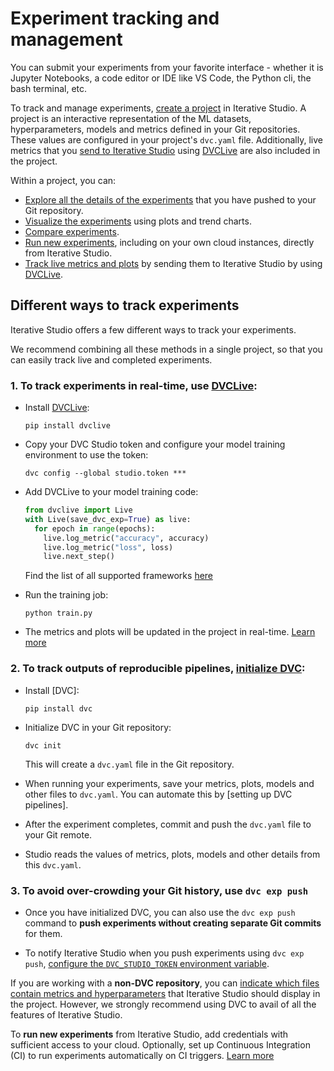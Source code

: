 # Experiment tracking and management

You can submit your experiments from your favorite interface - whether it is
Jupyter Notebooks, a code editor or IDE like VS Code, the Python cli, the bash
terminal, etc.

To track and manage experiments,
[create a project](/doc/studio/uer-guide/experiments/create-a-project) in
Iterative Studio. A project is an interactive representation of the ML datasets,
hyperparameters, models and metrics defined in your Git repositories. These
values are configured in your project's `dvc.yaml` file. Additionally, live
metrics that you [send to Iterative Studio][live-metrics-and-plots] using
[DVCLive] are also included in the project.

Within a project, you can:

- [Explore all the details of the experiments][explore-ml-experiments] that you
  have pushed to your Git repository.
- [Visualize the experiments][visualize] using plots and trend charts.
- [Compare experiments][compare].
- [Run new experiments][run-experiments], including on your own cloud instances,
  directly from Iterative Studio.
- [Track live metrics and plots][live-metrics-and-plots] by sending them to
  Iterative Studio by using [DVCLive].

[project settings]:
  /doc/studio/user-guide/projects-and-experiments/configure-a-project
[when do you need project settings]:
  /doc/studio/user-guide/projects-and-experiments/configure-a-project#scenarios-where-project-settings-are-required
[create multiple projects from a single git repository]:
  /doc/studio/user-guide/projects-and-experiments/create-a-project#create-multiple-projects-from-a-single-git-repository
[explore ml experiments]:
  /doc/studio/user-guide/projects-and-experiments/explore-ml-experiments
[create a team]: /doc/studio/user-guide/teams
[sign up for the **basic** or **enterprise** plan]:
  /doc/studio/user-guide/change-team-plan-and-size
[make your projects public]:
  /doc/studio/user-guide/projects-and-experiments/share-a-project
[train on the cloud, including on your own cloud infrastructure, and submit new experiments]:
  /doc/studio/user-guide/projects-and-experiments/run-experiments
[live-metrics-and-plots]:
  /doc/studio/user-guide/projects-and-experiments/live-metrics-and-plots
[dvclive]: /doc/dvclive
[monorepo]:
  /doc/studio/user-guide/projects-and-experiments/configure-a-project#monorepo

## Different ways to track experiments

Iterative Studio offers a few different ways to track your experiments.

We recommend combining all these methods in a single project, so that you can
easily track live and completed experiments.

### 1. To track experiments in real-time, use [DVCLive]:

- Install [DVCLive]:

  ```cli
  pip install dvclive
  ```

- Copy your DVC Studio token and configure your model training environment to
  use the token:

  ```cli
  dvc config --global studio.token ***
  ```

- Add DVCLive to your model training code:

  ```python
  from dvclive import Live
  with Live(save_dvc_exp=True) as live:
    for epoch in range(epochs):
      live.log_metric("accuracy", accuracy)
      live.log_metric("loss", loss)
      live.next_step()
  ```

  Find the list of all supported frameworks [here](/doc/dvclive/ml-frameworks)

- Run the training job:

  ```cli
  python train.py
  ```

- The metrics and plots will be updated in the project in real-time. [Learn
  more][live-metrics-and-plots]

### 2. To track outputs of reproducible pipelines, [initialize DVC](https://dvc.org/doc):

- Install [DVC]:

  ```cli
  pip install dvc
  ```

- Initialize DVC in your Git repository:

  ```cli
  dvc init
  ```

  This will create a `dvc.yaml` file in the Git repository.

- When running your experiments, save your metrics, plots, models and other
  files to `dvc.yaml`. You can automate this by [setting up DVC pipelines].

- After the experiment completes, commit and push the `dvc.yaml` file to your
  Git remote.

- Studio reads the values of metrics, plots, models and other details from this
  `dvc.yaml`.

### 3. To avoid over-crowding your Git history, use `dvc exp push`

- Once you have initialized DVC, you can also use the `dvc exp push` command to
  **push experiments without creating separate Git commits** for them.

- To notify Iterative Studio when you push experiments using `dvc exp push`,
  [configure the `DVC_STUDIO_TOKEN` environment variable](/doc/studio/user-guide/projects-and-experiments/live-metrics-and-plots#set-up-an-access-token).

If you are working with a **non-DVC repository**, you can
[indicate which files contain metrics and hyperparameters](/doc/studio/user-guide/projects-and-experiments/configure-a-project#custom-metrics-and-parameters)
that Iterative Studio should display in the project. However, we strongly
recommend using DVC to avail of all the features of Iterative Studio.

To **run new experiments** from Iterative Studio, add credentials with
sufficient access to your cloud. Optionally, set up Continuous Integration (CI)
to run experiments automatically on CI triggers. [Learn more][run-experiments]

[on project settings]:
  /doc/studio/user-guide/projects-and-experiments/configure-a-project#non-dvc-repositories
[projects]: /doc/studio/user-guide/projects-and-experiments/what-is-a-project
[explore-ml-experiments]:
  /doc/studio/user-guide/projects-and-experiments/explore-ml-experiments
[visualize]:
  /doc/studio/user-guide/projects-and-experiments/visualize-and-compare
[compare]:
  /doc/studio/user-guide/projects-and-experiments/visualize-and-compare#compare-experiments
[run-experiments]:
  /doc/studio/user-guide/projects-and-experiments/run-experiments
[model-registry]: /doc/studio/user-guide/model-registry/what-is-a-model-registry
[live-metrics-and-plots]:
  /doc/studio/user-guide/projects-and-experiments/live-metrics-and-plots
[dvclive]: /doc/dvclive
[store and share your data and model files]:
  /doc/start/data-management/data-versioning#storing-and-sharing
[create data registries]: /doc/use-cases/data-registry
[create data pipelines]: /doc/start/data-management/data-pipelines
[ci/cd in machine learning]: /doc/use-cases/ci-cd-for-machine-learning
